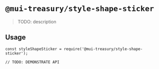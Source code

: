 # `@mui-treasury/style-shape-sticker`

> TODO: description

## Usage

```
const styleShapeSticker = require('@mui-treasury/style-shape-sticker');

// TODO: DEMONSTRATE API
```
